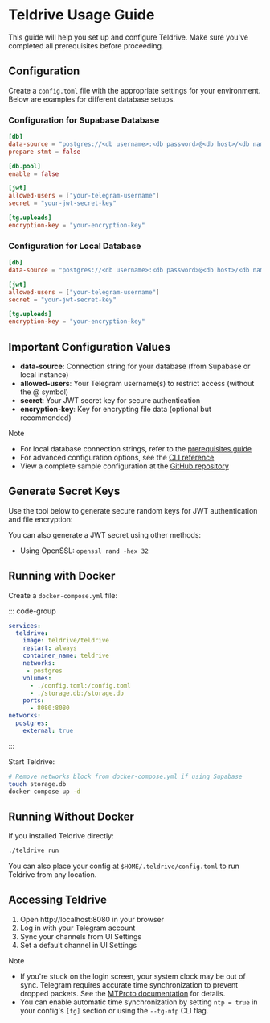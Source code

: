 # Teldrive Usage Guide

This guide will help you set up and configure Teldrive. Make sure you've completed all prerequisites before proceeding.

## Configuration

Create a `config.toml` file with the appropriate settings for your environment. Below are examples for different database setups.

### Configuration for Supabase Database

```toml
[db]
data-source = "postgres://<db username>:<db password>@<db host>/<db name>"
prepare-stmt = false

[db.pool]
enable = false

[jwt]
allowed-users = ["your-telegram-username"]
secret = "your-jwt-secret-key"

[tg.uploads]
encryption-key = "your-encryption-key"
```

### Configuration for Local Database

```toml
[db]
data-source = "postgres://<db username>:<db password>@<db host>/<db name>"

[jwt]
allowed-users = ["your-telegram-username"]
secret = "your-jwt-secret-key"

[tg.uploads]
encryption-key = "your-encryption-key"
```

## Important Configuration Values 

- **data-source**: Connection string for your database (from Supabase or local instance)
- **allowed-users**: Your Telegram username(s) to restrict access (without the @ symbol)
- **secret**: Your JWT secret key for secure authentication
- **encryption-key**: Key for encrypting file data (optional but recommended)

> [!NOTE]  
> - For local database connection strings, refer to the [prerequisites guide](/docs/getting-started/prerequisites#creating-a-local-posgtres-instance-using-docker)
> - For advanced configuration options, see the [CLI reference](/docs/cli/run.md)
> - View a complete sample configuration at the [GitHub repository](https://github.com/tgdrive/teldrive/blob/main/config.sample.toml)

## Generate Secret Keys

Use the tool below to generate secure random keys for JWT authentication and file encryption:

<SecretGenerator />

You can also generate a JWT secret using other methods:
- Using OpenSSL: `openssl rand -hex 32`

## Running with Docker 

Create a `docker-compose.yml` file:

::: code-group

```yml [docker-compose.yml]
services:
  teldrive:
    image: teldrive/teldrive
    restart: always
    container_name: teldrive
    networks:
     - postgres
    volumes:
      - ./config.toml:/config.toml
      - ./storage.db:/storage.db
    ports:
      - 8080:8080
networks:
  postgres:                                 
    external: true
```
:::

Start Teldrive:
```sh
# Remove networks block from docker-compose.yml if using Supabase
touch storage.db
docker compose up -d
```

## Running Without Docker 

If you installed Teldrive directly:

```sh
./teldrive run
```

You can also place your config at `$HOME/.teldrive/config.toml` to run Teldrive from any location.

## Accessing Teldrive

1. Open http://localhost:8080 in your browser
2. Log in with your Telegram account
3. Sync your channels from UI Settings
4. Set a default channel in UI Settings

> [!NOTE]  
> - If you're stuck on the login screen, your system clock may be out of sync. Telegram requires accurate time synchronization to prevent dropped packets. See the [MTProto documentation](https://core.telegram.org/mtproto#time-synchronization) for details.
> - You can enable automatic time synchronization by setting `ntp = true` in your config's `[tg]` section or using the `--tg-ntp` CLI flag.
